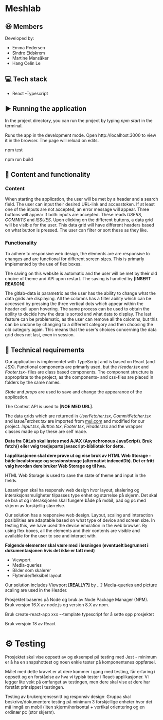 # Meshlab

## 😃 Members

Developed by:

- Emma Pedersen
- Sindre Eidskrem
- Martine Mansåker
- Hang Celin Le

## :computer: Tech stack

- React -Typescript

## :arrow_forward: Running the application

In the project directory, you can run the project by typing *npm start* in the terminal.

Runs the app in the development mode.
Open http://localhost:3000 to view it in the browser.
The page will reload on edits.

npm test

npm run build


## :page_with_curl: Content and functionality

### Content
When starting the application, the user will be met by a header and a search field. The user can input their desired URL-link and accesstoken. If at least one of the inputs are not accepted, an error message will appear. Three buttons will appear if both inputs are accepted. These reads *USERS*, *COMMITS* and *ISSUES*. Upon clicking on the different buttons, a data grid will be visible for the user. This data grid will have different headers based on what button is pressed. The user can filter or sort these as they like. 


###  Functionality
To adhere to responsive web design, the elements are are responsive to changes and are functional for different screen sizes. This is primarly implemented by the use of flex boxes. 

The saving on this website is automatic and the user will be met by their old choice of theme and API upon restart. The saving is handled by **[INSERT REASON]**

The gitlab-data is parametric as the user has the ability to change what the data grids are displaying. All the colomns has a filter ability which can be accessed by pressing the three vertical dots which appear within the header cell upon hovering. The same process can be used to obtain the ability to decide how the data is sorted and what data to display. The last feature can be problematic, as the user can remove all the colomns, but this can be undone by changing to a different category and then choosing the old category again. This means that the user's choices concerning the data grid does not last, even in session. 

## :wrench: Technical requirements

Our application is implementet with TypeScript and is based on React (and JSX). Functional components are primarly used, but the *Header.tsx* and *Footer.tsx*- files are class based components. The component structure is appropriate to the project, as the components- and css-files are placed in folders by the same names. 

*State* and *props* are used to save and change the appearance of the application. 

The Context API is used to **[NOE MED URL]**.

The data grids which are returned in *UserFetcher.tsx*, *CommitFetcher.tsx* and *IssueFetcher.tsx* are imported from [mui.com](https://mui.com/) and modified for our project. *Input.tsx*, *Button.tsx*, *Footer.tsx*, *Header.tsx* and the wrapper classes made up by these are self made.  

**Data fra GitLab skal lastes med AJAX (Asynchronous JavaScript). Bruk fetch() eller velg tredjeparts javascript-bibliotek for dette.**

**I  applikasjonen skal dere prøve ut og vise bruk av HTML Web Storage - både localstorage og sessionstorage (alternativt indexedDb). Det er fritt valg hvordan dere bruker Web Storage og til hva.**

HTML Web Storage is used to save the state of theme and input in the fields. 

Løsaningen skal ha responsiv web design hvor layout, skalering og interaksjonsmuligheter tilpasses type enhet og størrelse på skjerm. Det skal se bra ut og interaksjonen skal fungere både på mobil, pad og pc med skjerm av forskjellig størrelse.

Our solution has a responsive web design. Layout, scaling and interaction posibilities are adaptable based on what type of device and screen size. In testing this, we have used the device emulation in the web browser. By using flex boxes, all the elements and their contents are visible and available for the user to see and interact with.  

**Følgende elementer skal være med i løsningen (eventuelt begrunnet i dokumentasjonen hvis det ikke er tatt med)**
*    Viewport
*    Media-queries
*    Bilder som skalerer
*    Flytende/fleksibel layout

Our solution includes Viewport **[REALLY?]** by ...?
Media-queries and picture scaling are used in the Header. 

Prosjektet baseres på Node og bruk av Node Package Manager (NPM). Bruk versjon 16.X av node.js og version 8.X av npm.

Bruk create-react-app xxx --template typescript for å sette opp prosjektet

Bruk versjoin 18 av React

# :gear: Testing

Prosjektet skal vise oppsett av og eksempel på testing med Jest - minimum er å ha en snapshottest og noen enkle tester på komponentenes oppførsel. 

Målet med dette kravet er at dere kommer i gang med testing, får erfaring i oppsett og en forståelse av hva vi typisk tester i React-applikasjoner. Vi legger lite vekt på omfanget av testingen, men dere skal vise at dere har forstått prinsippet i testingen.

Testing av brukergrensesnitt og responsiv design: Gruppa skal beskrive/dokumentere testing på minimum 3 forskjellige enheter hvor det må inngå en mobil (liten skjerm/horisontal + vertikal orientering og en ordinær pc (stor skjerm). 

